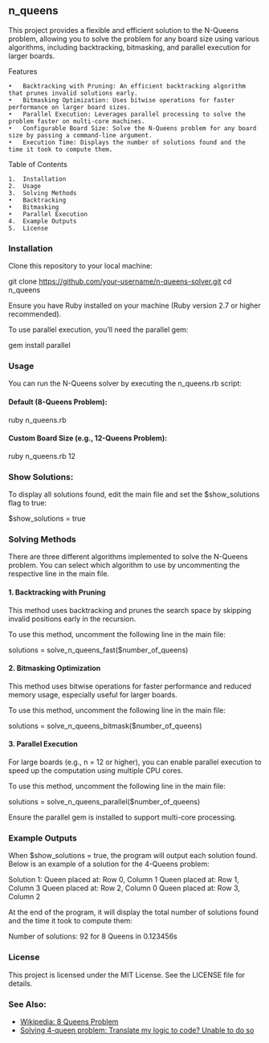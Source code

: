 
## n_queens

This project provides a flexible and efficient solution to the N-Queens problem, allowing you to solve the problem for any board size using various algorithms, including backtracking, bitmasking, and parallel execution for larger boards.

Features

	•	Backtracking with Pruning: An efficient backtracking algorithm that prunes invalid solutions early.
	•	Bitmasking Optimization: Uses bitwise operations for faster performance on larger board sizes.
	•	Parallel Execution: Leverages parallel processing to solve the problem faster on multi-core machines.
	•	Configurable Board Size: Solve the N-Queens problem for any board size by passing a command-line argument.
	•	Execution Time: Displays the number of solutions found and the time it took to compute them.

Table of Contents

	1.	Installation
	2.	Usage
	3.	Solving Methods
	•	Backtracking
	•	Bitmasking
	•	Parallel Execution
	4.	Example Outputs
	5.	License

### Installation

Clone this repository to your local machine:

git clone https://github.com/your-username/n-queens-solver.git
cd n_queens

Ensure you have Ruby installed on your machine (Ruby version 2.7 or higher recommended).

To use parallel execution, you’ll need the parallel gem:

gem install parallel

### Usage

You can run the N-Queens solver by executing the n_queens.rb script:

#### Default (8-Queens Problem):

ruby n_queens.rb

#### Custom Board Size (e.g., 12-Queens Problem):

ruby n_queens.rb 12

### Show Solutions:

To display all solutions found, edit the main file and set the $show_solutions flag to true:

$show_solutions = true

### Solving Methods

There are three different algorithms implemented to solve the N-Queens problem. You can select which algorithm to use by uncommenting the respective line in the main file.

#### 1. Backtracking with Pruning

This method uses backtracking and prunes the search space by skipping invalid positions early in the recursion.

To use this method, uncomment the following line in the main file:

solutions = solve_n_queens_fast($number_of_queens)

#### 2. Bitmasking Optimization

This method uses bitwise operations for faster performance and reduced memory usage, especially useful for larger boards.

To use this method, uncomment the following line in the main file:

solutions = solve_n_queens_bitmask($number_of_queens)

#### 3. Parallel Execution

For large boards (e.g., n = 12 or higher), you can enable parallel execution to speed up the computation using multiple CPU cores.

To use this method, uncomment the following line in the main file:

solutions = solve_n_queens_parallel($number_of_queens)

Ensure the parallel gem is installed to support multi-core processing.

### Example Outputs

When $show_solutions = true, the program will output each solution found. Below is an example of a solution for the 4-Queens problem:

Solution 1:
Queen placed at: Row 0, Column 1
Queen placed at: Row 1, Column 3
Queen placed at: Row 2, Column 0
Queen placed at: Row 3, Column 2

At the end of the program, it will display the total number of solutions found and the time it took to compute them:

Number of solutions: 92 for 8 Queens in 0.123456s

### License

This project is licensed under the MIT License. See the LICENSE file for details.



### See Also:

- [Wikipedia: 8 Queens Problem](https://en.wikipedia.org/wiki/Eight_queens_puzzle)
- [Solving 4-queen problem: Translate my logic to code? Unable to do so](https://community.unix.com/t/solving-4-queen-problem-translate-my-logic-to-code-unable-to-do-so/395405)
